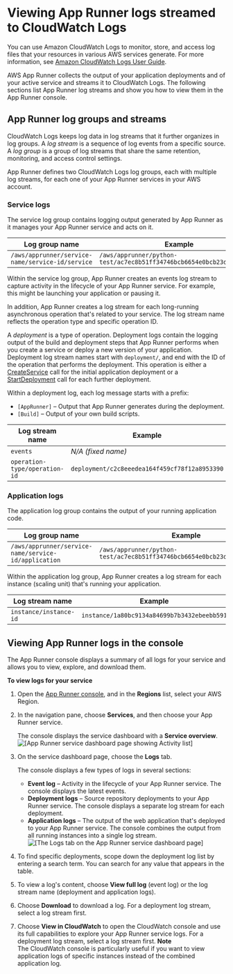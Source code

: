 # Viewing App Runner logs streamed to CloudWatch Logs<a name="monitor-cwl"></a>

You can use Amazon CloudWatch Logs to monitor, store, and access log files that your resources in various AWS services generate\. For more information, see [Amazon CloudWatch Logs User Guide](https://docs.aws.amazon.com/AmazonCloudWatch/latest/logs/)\.

AWS App Runner collects the output of your application deployments and of your active service and streams it to CloudWatch Logs\. The following sections list App Runner log streams and show you how to view them in the App Runner console\.

## App Runner log groups and streams<a name="monitor-cwl.streams"></a>

CloudWatch Logs keeps log data in log streams that it further organizes in log groups\. A *log stream* is a sequence of log events from a specific source\. A *log group* is a group of log streams that share the same retention, monitoring, and access control settings\.

App Runner defines two CloudWatch Logs log groups, each with multiple log streams, for each one of your App Runner services in your AWS account\.

### Service logs<a name="monitor-cwl.streams.service"></a>

The service log group contains logging output generated by App Runner as it manages your App Runner service and acts on it\.


|  **Log group name**  |  **Example**  | 
| --- | --- | 
|  `/aws/apprunner/service-name/service-id/service`  |  `/aws/apprunner/python-test/ac7ec8b51ff34746bcb6654e0bcb23da/service`  | 

Within the service log group, App Runner creates an events log stream to capture activity in the lifecycle of your App Runner service\. For example, this might be launching your application or pausing it\.

In addition, App Runner creates a log stream for each long\-running asynchronous operation that's related to your service\. The log stream name reflects the operation type and specific operation ID\.

A *deployment* is a type of operation\. Deployment logs contain the logging output of the build and deployment steps that App Runner performs when you create a service or deploy a new version of your application\. Deployment log stream names start with `deployment/`, and end with the ID of the operation that performs the deployment\. This operation is either a [CreateService](https://docs.aws.amazon.com/apprunner/latest/api/API_CreateService.html) call for the initial application deployment or a [StartDeployment](https://docs.aws.amazon.com/apprunner/latest/api/API_StartDeployment.html) call for each further deployment\.

Within a deployment log, each log message starts with a prefix:
+ `[AppRunner]` – Output that App Runner generates during the deployment\.
+ `[Build]` – Output of your own build scripts\.


|  **Log stream name**  |  **Example**  | 
| --- | --- | 
|  `events`  |  *N/A \(fixed name\)*  | 
|  `operation-type/operation-id`  |  `deployment/c2c8eeedea164f459cf78f12a8953390`  | 

### Application logs<a name="monitor-cwl.streams.deployment"></a>

The application log group contains the output of your running application code\.


|  **Log group name**  |  **Example**  | 
| --- | --- | 
|  `/aws/apprunner/service-name/service-id/application`  |  `/aws/apprunner/python-test/ac7ec8b51ff34746bcb6654e0bcb23da/application`  | 

Within the application log group, App Runner creates a log stream for each instance \(scaling unit\) that's running your application\.


|  **Log stream name**  |  **Example**  | 
| --- | --- | 
|  `instance/instance-id`  |  `instance/1a80bc9134a84699b7b3432ebeebb591`  | 

## Viewing App Runner logs in the console<a name="monitor-cwl.console"></a>

The App Runner console displays a summary of all logs for your service and allows you to view, explore, and download them\.

**To view logs for your service**

1. Open the [App Runner console](https://console.aws.amazon.com/apprunner), and in the **Regions** list, select your AWS Region\.

1. In the navigation pane, choose **Services**, and then choose your App Runner service\.

   The console displays the service dashboard with a **Service overview**\.  
![\[App Runner service dashboard page showing Activity list\]](http://docs.aws.amazon.com/apprunner/latest/dg/images/console-dashboard.png)

1. On the service dashboard page, choose the **Logs** tab\.

   The console displays a few types of logs in several sections:
   + **Event log** – Activity in the lifecycle of your App Runner service\. The console displays the latest events\.
   + **Deployment logs** – Source repository deployments to your App Runner service\. The console displays a separate log stream for each deployment\.
   + **Application logs** – The output of the web application that's deployed to your App Runner service\. The console combines the output from all running instances into a single log stream\.  
![\[The Logs tab on the App Runner service dashboard page\]](http://docs.aws.amazon.com/apprunner/latest/dg/images/service-dashboad-logs.png)

1. To find specific deployments, scope down the deployment log list by entering a search term\. You can search for any value that appears in the table\.

1. To view a log's content, choose **View full log** \(event log\) or the log stream name \(deployment and application logs\)\.

1. Choose **Download** to download a log\. For a deployment log stream, select a log stream first\.

1. Choose **View in CloudWatch** to open the CloudWatch console and use its full capabilities to explore your App Runner service logs\. For a deployment log stream, select a log stream first\.
**Note**  
The CloudWatch console is particularly useful if you want to view application logs of specific instances instead of the combined application log\.